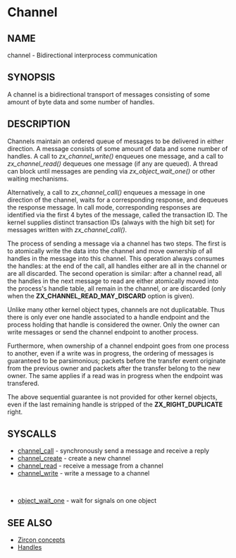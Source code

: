 # Channel

## NAME

channel - Bidirectional interprocess communication

## SYNOPSIS

A channel is a bidirectional transport of messages consisting of some
amount of byte data and some number of handles.

## DESCRIPTION

Channels maintain an ordered queue of messages to be delivered in either
direction. A message consists of some amount of data and some number of handles.
A call to *zx_channel_write()* enqueues one message, and a call to
*zx_channel_read()* dequeues one message (if any are queued). A thread can block
until messages are pending via *zx_object_wait_one()* or other waiting
mechanisms.

Alternatively, a call to *zx_channel_call()* enqueues a message in one
direction of the channel, waits for a corresponding response, and
dequeues the response message. In call mode, corresponding responses
are identified via the first 4 bytes of the message, called the
transaction ID. The kernel supplies distinct transaction IDs (always with the
high bit set) for messages written with *zx_channel_call()*.

The process of sending a message via a channel has two steps. The first is to
atomically write the data into the channel and move ownership of all handles in
the message into this channel. This operation always consumes the handles: at
the end of the call, all handles either are all in the channel or are all
discarded. The second operation is similar: after a channel read, all the
handles in the next message to read are either atomically moved into the
process's handle table, all remain in the channel, or are discarded (only when
the **ZX_CHANNEL_READ_MAY_DISCARD** option is given).

Unlike many other kernel object types, channels are not duplicatable. Thus there
is only ever one handle associated to a handle endpoint and the process holding
that handle is considered the owner. Only the owner can write messages or send
the channel endpoint to another process.

Furthermore, when ownership of a channel endpoint goes from one process to
another, even if a write was in progress, the ordering of messages is guaranteed
to be parsimonious; packets before the transfer event originate from the
previous owner and packets after the transfer belong to the new owner. The same
applies if a read was in progress when the endpoint was transfered.

The above sequential guarantee is not provided for other kernel objects, even if
the last remaining handle is stripped of the **ZX_RIGHT_DUPLICATE** right.

## SYSCALLS

+ [channel_call](../syscalls/channel_call.md) - synchronously send a message and receive a reply
+ [channel_create](../syscalls/channel_create.md) - create a new channel
+ [channel_read](../syscalls/channel_read.md) - receive a message from a channel
+ [channel_write](../syscalls/channel_write.md) - write a message to a channel

<br>

+ [object_wait_one](../syscalls/object_wait_one.md) - wait for signals on one object

## SEE ALSO

+ [Zircon concepts](../concepts.md)
+ [Handles](../handles.md)
